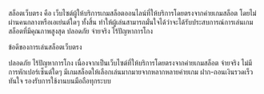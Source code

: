 สล็อตเว็บตรง คือ เว็บไซต์ผู้ให้บริการเกมสล็อตออนไลน์ที่ให้บริการโดยตรงจากค่ายเกมสล็อต โดยไม่ผ่านคนกลางหรือเอเย่นต์ใดๆ ทั้งสิ้น ทำให้ผู้เล่นสามารถมั่นใจได้ว่าจะได้รับประสบการณ์การเล่นเกมสล็อตที่มีคุณภาพสูงสุด ปลอดภัย จ่ายจริง ไร้ปัญหาการโกง

ข้อดีของการเล่นสล็อตเว็บตรง

ปลอดภัย ไร้ปัญหาการโกง เนื่องจากเป็นเว็บไซต์ที่ให้บริการโดยตรงจากค่ายเกมสล็อต
จ่ายจริง ไม่มีการหักเปอร์เซ็นต์ใดๆ
มีเกมสล็อตให้เลือกเล่นมากมายจากหลากหลายค่ายเกม
ฝาก-ถอนเงินรวดเร็ว ทันใจ
รองรับการใช้งานบนมือถือทุกระบบ
